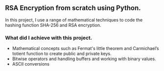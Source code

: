 ## RSA Encryption from scratch using Python.
In this project, I use a range of mathematical techniques to code the hashing function SHA-256 and RSA encryption.

### What did I achieve with this project.

- Mathematical concepts such as Fermat's little theorem and Carmichael’s totient function to create public and private keys.
- Bitwise operators and handling buffers and working with binary values.
- ASCII conversions
